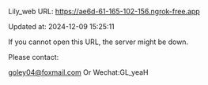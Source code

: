 Lily_web URL: https://ae6d-61-165-102-156.ngrok-free.app

Updated at: 2024-12-09 15:25:11

If you cannot open this URL, the server might be down.

Please contact: 

goley04@foxmail.com Or Wechat:GL_yeaH